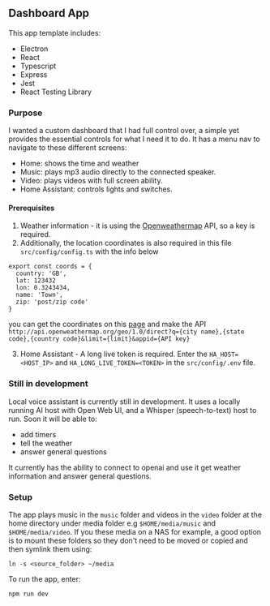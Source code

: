 ## Dashboard App

This app template includes:

- Electron
- React
- Typescript
- Express
- Jest
- React Testing Library

### Purpose

I wanted a custom dashboard that I had full control over, a simple yet provides the essential controls for what I need it to do. It has a menu nav to navigate to these different screens:

- Home: shows the time and weather
- Music: plays mp3 audio directly to the connected speaker.
- Video: plays videos with full screen ability.
- Home Assistant: controls lights and switches.

#### Prerequisites

1. Weather information - it is using the [Openweathermap](https://openweathermap.org/) API, so a key is required.
2. Additionally, the location coordinates is also required in this file `src/config/config.ts` with the info below

```
export const coords = {
  country: 'GB',
  lat: 123432
  lon: 0.3243434,
  name: 'Town',
  zip: 'post/zip code'
}
```

you can get the coordinates on this [page](https://openweathermap.org/api/geocoding-api) and make the API `http://api.openweathermap.org/geo/1.0/direct?q={city name},{state code},{country code}&limit={limit}&appid={API key}`

3. Home Assistant - A long live token is required. Enter the `HA_HOST=<HOST_IP>` and `HA_LONG_LIVE_TOKEN=<TOKEN>` in the `src/config/.env` file.

### Still in development

Local voice assistant is currently still in development. It uses a locally running AI host with Open Web UI, and a Whisper (speech-to-text) host to run.
Soon it will be able to:

- add timers
- tell the weather
- answer general questions

It currently has the ability to connect to openai and use it get weather information and answer general questions.

### Setup

The app plays music in the `music` folder and videos in the `video` folder at the home directory under media folder e.g `$HOME/media/music` and `$HOME/media/video`. If you these media on a NAS for example, a good option is to mount these folders so they don't need to be moved or copied and then symlink them using:
```
ln -s <source_folder> ~/media
```

To run the app, enter:

```
npm run dev
```
